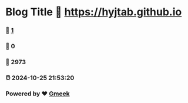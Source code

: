 # Blog Title :link: https://hyjtab.github.io 
### :page_facing_up: [1](https://hyjtab.github.io/tag.html) 
### :speech_balloon: 0 
### :hibiscus: 2973 
### :alarm_clock: 2024-10-25 21:53:20 
### Powered by :heart: [Gmeek](https://github.com/Meekdai/Gmeek)

